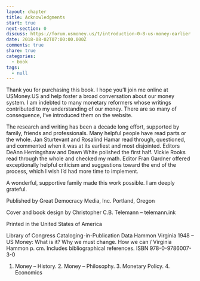 ```yaml
---
layout: chapter
title: Acknowledgments
start: true
next-section: 0
discuss: https://forum.usmoney.us/t/introduction-0-8-us-money-earlier
date: 2018-08-02T07:00:00.000Z
comments: true
share: true
categories:
  - book
tags:
  - null
---
```

Thank you for purchasing this book. I hope you’ll join me online at USMoney.US and help foster a broad conversation about our money system. I am indebted to many monetary reformers whose writings contributed to my understanding of our money. There are so many of consequence, I’ve introduced them on the website.

The research and writing has been a decade long effort, supported by family, friends and professionals. Many helpful people have read parts or the whole. Jan Sturtevant and Rosalind Hamar read through, questioned, and commented when it was at its earliest and most disjointed. Editors DeAnn Herringshaw and Dawn White polished the first half. Vickie Rooks read through the whole and checked my math. Editor Fran Gardner offered exceptionally helpful criticism and suggestions toward the end of the process, which I wish I’d had more time to implement.

A wonderful, supportive family made this work possible. I am deeply grateful.

Published by Great Democracy Media, Inc.
Portland, Oregon

Cover and book design by Christopher C.B. Telemann – telemann.ink

Printed in the United States of America

Library of Congress Cataloging-in-Publication Data
Hammon Virginia 1948 –
US Money: What is it? Why we must change. How we can /
Virginia Hammon
p. cm.
Includes bibliographical references.
ISBN 978-0-9786007-3-0
1. Money – History. 2. Money – Philosophy. 3. Monetary Policy. 4. Economics
